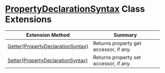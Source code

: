 # [PropertyDeclarationSyntax](https://docs.microsoft.com/en-us/dotnet/api/microsoft.codeanalysis.csharp.syntax.propertydeclarationsyntax) Class Extensions

| Extension Method | Summary |
| ---------------- | ------- |
| [Getter(PropertyDeclarationSyntax)](../../../../../Roslynator/CSharp/SyntaxExtensions/Getter/README.md#Roslynator_CSharp_SyntaxExtensions_Getter_Microsoft_CodeAnalysis_CSharp_Syntax_PropertyDeclarationSyntax_) | Returns property get accessor, if any\. |
| [Setter(PropertyDeclarationSyntax)](../../../../../Roslynator/CSharp/SyntaxExtensions/Setter/README.md#Roslynator_CSharp_SyntaxExtensions_Setter_Microsoft_CodeAnalysis_CSharp_Syntax_PropertyDeclarationSyntax_) | Returns property set accessor, if any\. |

